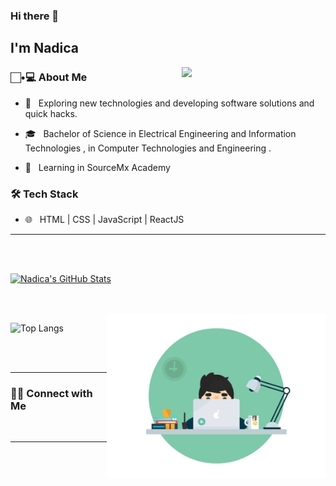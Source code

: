 ### Hi there 👋<h2> I'm Nadica</h2>

<img align='right' src="https://media.giphy.com/media/M9gbBd9nbDrOTu1Mqx/giphy.gif" width="230">

<h3>🏻•💻 About Me </h3>



- 🤔 &nbsp; Exploring new technologies and developing software solutions and quick hacks.

- 🎓 &nbsp; Bachelor of Science in Electrical Engineering and Information Technologies , in Computer Technologies and Engineering .

- 🌱 &nbsp; Learning in SourceMx Academy



<h3>🛠 Tech Stack</h3>



- 🌐 &nbsp; HTML | CSS | JavaScript | ReactJS



<hr>



<br/><br/>

[![Nadica's GitHub Stats](https://github-readme-stats.vercel.app/api?username=nadicaristic=true)](https://github.com/nadicaristic)

<br/>

<br/>

<img src="https://github.com/nirala69/nirala69/blob/master/70804f7e25b11f29db904f2fa7b4cd9d.gif" width="350" align='right'>

![Top Langs](https://github-readme-stats.vercel.app/api/top-langs/?username=nadicaristic=true)

<br><br>



<hr>



<h3> 🤝🏻 Connect with Me </h3>

<br>



<p align="center">


<a href="https://www.linkedin.com/in/nadica-ristic-11076516b/"></a>
  <a href="https://twitter.com/nadicaristic"></a>

</p>



<hr>



